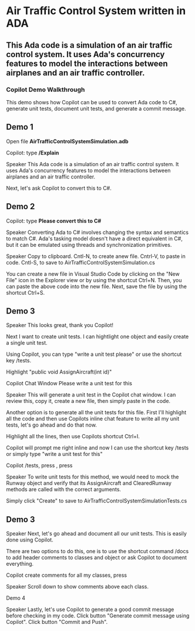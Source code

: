 # Air Traffic Control System written in ADA

## This Ada code is a simulation of an air traffic control system. It uses Ada's concurrency features to model the interactions between airplanes and an air traffic controller.

### Copilot Demo Walkthrough

This demo shows how Copilot can be used to convert Ada code to C#, generate unit tests, document unit tests, and generate a commit message.

Demo 1
----------------------------
Open file **AirTrafficControlSystemSimulation.adb**

Copilot: type **/Explain**

Speaker
This Ada code is a simulation of an air traffic control system. It uses Ada's concurrency features to model the interactions between airplanes and an air traffic controller.

Next, let's ask Copilot to convert this to C#.

Demo 2
----------------------------
Copilot: type **Please convert this to C#**

Speaker
Converting Ada to C# involves changing the syntax and semantics to match C#. Ada's tasking model doesn't have a direct equivalent in C#, but it can be emulated using threads and synchronization primitives.

Speaker
Copy to clipboard. Cntl-N, to create anew file. Cntrl-V, to paste in code. Cntl-S, to save to AirTrafficControlSystemSimulation.cs

You can create a new file in Visual Studio Code by clicking on the "New File" icon in the Explorer view or by using the shortcut Ctrl+N. Then, you can paste the above code into the new file. Next, save the file by using the shortcut Ctrl+S.

Demo 3
----------------------------
Speaker
This looks great, thank you Copilot!

Next I want to create unit tests.  I can hightlight one object and easily create a single unit test.

Using Copilot, you can type "write a unit test please" or use the shortcut key /tests.

Highlight "public void AssignAircraft(int id)"

Copilot Chat Window
Please write a unit test for this

Speaker
This will generate a unit test in the Copilot chat window. I can review this, copy it, create a new file, then simply paste in the code.

Another option is to generate all the unit tests for this file. First I'll highlight all the code and then use Copilots inline chat feature to write all my unit tests, let's go ahead and do that now.

Highlight all the lines, then use Copilots shortcut Ctrl+I.
 
Copilot will prompt me right inline and now I can use the shortcut key /tests or simply type "write a unit test for this"

Copilot
/tests, press <tab>, press <enter>

Speaker
To write unit tests for this method, we would need to mock the Runway object and verify that its AssignAircraft and ClearedRunway methods are called with the correct arguments.

Simply click "Create" to save to AirTrafficControlSystemSimulationTests.cs

Demo 3
----------------------------
Speaker
Next, let's go ahead and document all our unit tests.  This is easily done using Copilot.

There are two options to do this, one is to use the shortcut command /docs to add header comments to classes and object or ask Copilot to document everything.

Copilot
create comments for all my classes, press <enter>

Speaker
Scroll down to show comments above each class.

Demo 4

Speaker
Lastly, let's use Copilot to generate a good commit message before checking in my code.
Click button "Generate commit message using Copilot".
Click button "Commit and Push".
